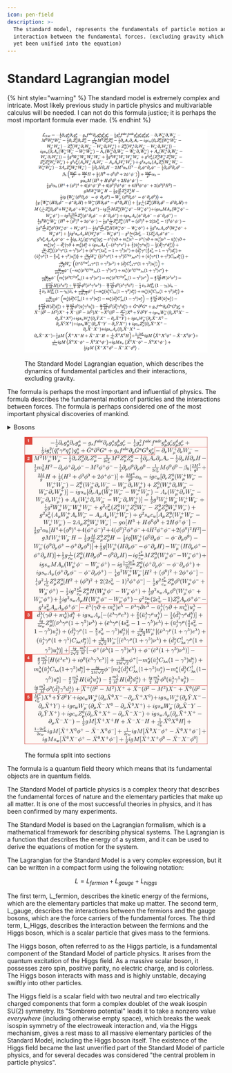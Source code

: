 ```yaml
---
icon: pen-field
description: >-
  The standard model, represents the fundamentals of particle motion and the
  interaction between the fundamental forces. (excluding gravity which has not
  yet been unified into the equation)
---
```


# Standard Lagrangian model

{% hint style="warning" %}
The standard model is extremely complex and intricate. Most likely previous study in particle physics and multivariable calculus will be needed. I can not do this formula justice; it is perhaps the most important formula ever made.
{% endhint %}

<figure><picture><source srcset="../../../../.gitbook/assets/Standard-model.webp" media="(prefers-color-scheme: dark)"><img src="../../../.gitbook/assets/Standard-model.webp" alt="Equation of the Standard Lagrangian Model representing particle dynamics and interactions"></picture><figcaption><p>The Standard Model Lagrangian equation, which describes the dynamics of fundamental particles and their interactions, excluding gravity.</p></figcaption></figure>

The formula is perhaps the most important and influential of physics. The formula describes the fundamental motion of particles and the interactions between forces. The formula is perhaps considered one of the most important physical discoveries of mankind.&#x20;

<details>

<summary>Bosons</summary>

Bosons are force-carrying particles, and there are four species of bosons that interact with other particles using three fundamental forces. Photons carry electromagnetism, gluons carry the strong force and W and Z bosons carry the weak force. The most recently discovered boson, the Higgs boson, is a bit different.

</details>

<figure><img src="../../../.gitbook/assets/image.png" alt=""><figcaption><p>The formula split into sections</p></figcaption></figure>

The formula is a quantum field theory which means that its fundamental objects are in quantum fields.&#x20;

The Standard Model of particle physics is a complex theory that describes the fundamental forces of nature and the elementary particles that make up all matter. It is one of the most successful theories in physics, and it has been confirmed by many experiments.

The Standard Model is based on the Lagrangian formalism, which is a mathematical framework for describing physical systems. The Lagrangian is a function that describes the energy of a system, and it can be used to derive the equations of motion for the system.

The Lagrangian for the Standard Model is a very complex expression, but it can be written in a compact form using the following notation:

$$
L = L_{fermion} + L_{gauge} + L_{higgs}
$$

The first term, L\_fermion, describes the kinetic energy of the fermions, which are the elementary particles that make up matter. The second term, L\_gauge, describes the interactions between the fermions and the gauge bosons, which are the force carriers of the fundamental forces. The third term, L\_Higgs, describes the interaction between the fermions and the Higgs boson, which is a scalar particle that gives mass to the fermions.

The Higgs boson, often referred to as the Higgs particle, is a fundamental component of the Standard Model of particle physics. It arises from the quantum excitation of the Higgs field. As a massive scalar boson, it possesses zero spin, positive parity, no electric charge, and is colorless. The Higgs boson interacts with mass and is highly unstable, decaying swiftly into other particles.

The Higgs field is a scalar field with two neutral and two electrically charged components that form a complex doublet of the weak isospin SU(2) symmetry. Its "Sombrero potential" leads it to take a nonzero value _everywhere_ (including otherwise empty space), which breaks the weak isospin symmetry of the electroweak interaction and, via the Higgs mechanism, gives a rest mass to all massive elementary particles of the Standard Model, including the Higgs boson itself. The existence of the Higgs field became the last unverified part of the Standard Model of particle physics, and for several decades was considered "the central problem in particle physics".
